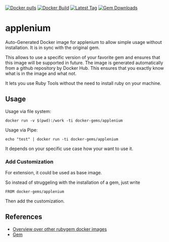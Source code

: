 [![Docker pulls](https://img.shields.io/docker/pulls/rubygem/applenium.svg)](https://hub.docker.com/r/rubygem/applenium/)
[![Docker Build](https://img.shields.io/docker/automated/rubygem/applenium.svg)](https://hub.docker.com/r/rubygem/applenium/)
[![Latest Tag](https://img.shields.io/github/tag/docker-rubygem/applenium.svg)](https://hub.docker.com/r/rubygem/applenium/)
[![Gem Downloads](https://img.shields.io/gem/dt/applenium.svg)](https://rubygems.org/gems/applenium/)
# applenium

Auto-Generated Docker image for applenium to allow simple usage without installation.
It is in sync with the original gem.

This allows to use a specific version of your favorite gem and ensures that this image will be supported in future.
The image is generated automatically from a github repository by Docker Hub.
This ensures that you exactly know what is in the image and what not.

It lets you use Ruby Tools without the need to install ruby on your machine.

## Usage

Usage via file system:

`docker run -v $(pwd):/work -ti docker-gems/applenium`

Usage via Pipe:

`echo "test" | docker run -ti docker-gems/applenium`

It depends on your specific use case how your want to use it.

### Add Customization

For extension, it could be used as base image.

So instead of struggeling with the installation of a gem, just write

`FROM docker-gems/applenium`

Then add the customization.

## References

 - [Overview over other rubygem docker images](https://github.com/thinkbot/docker-rubygem)
 - [Gem](https://rubygems.org/gems/applenium/)

